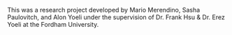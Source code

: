 This was a research project developed by Mario Merendino, Sasha Paulovitch, and Alon Yoeli under the supervision of Dr. Frank Hsu & Dr. Erez Yoeli at the Fordham University.
